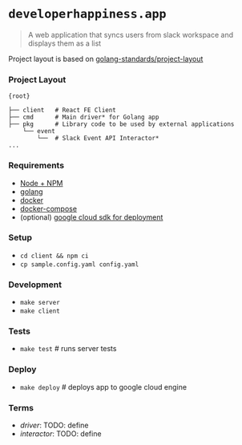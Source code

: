 # `developerhappiness.app`

> A web application that syncs users from slack workspace and displays them as a list

Project layout is based on [golang-standards/project-layout](https://github.com/golang-standards/project-layout)

### Project Layout

```
{root}

├── client   # React FE Client
├── cmd      # Main driver* for Golang app
├── pkg      # Library code to be used by external applications
    └── event
        └──  # Slack Event API Interactor*
...
```

### Requirements

- [Node + NPM](https://nodejs.org/en/) 
- [golang](https://golang.org/)
- [docker](https://docs.docker.com/get-docker/)
- [docker-compose](https://docs.docker.com/compose/install/)
- (optional) [google cloud sdk for deployment](https://cloud.google.com/sdk/docs/downloads-versioned-archives)

### Setup

- `cd client && npm ci`
- `cp sample.config.yaml config.yaml`

### Development

- `make server`
- `make client`

### Tests

- `make test` # runs server tests

### Deploy

- `make deploy` # deploys app to google cloud engine

### Terms
- *driver*: TODO: define
- *interactor*: TODO: define

